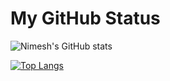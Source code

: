 # My GitHub Status

![Nimesh's GitHub stats](https://github-readme-stats.vercel.app/api?username=npanchal12&show_icons=true&theme=radical)


[![Top Langs](https://github-readme-stats.vercel.app/api/top-langs/?username=npanchal12&layout=compact)](https://github.com/npanchal12/github-readme-stats)

